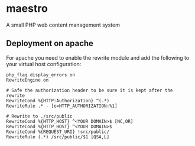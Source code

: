 # maestro
A small PHP web content management system

## Deployment on apache

For apache you need to enable the rewrite module and add the following to your virtual host configuration:

```
php_flag display_errors on
RewriteEngine on

# Safe the authorization header to be sure it is kept after the rewrite
RewriteCond %{HTTP:Authorization} ^(.*)
RewriteRule .* - [e=HTTP_AUTHORIZATION:%1]

# Rewrite to ./src/public
RewriteCond %{HTTP_HOST} ^<YOUR DOMAIN>$ [NC,OR]
RewriteCond %{HTTP_HOST} ^<YOUR DOMAIN>$
RewriteCond %{REQUEST_URI} !src/public/
RewriteRule (.*) /src/public/$1 [QSA,L]
```